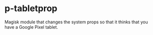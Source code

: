 # p-tabletprop
Magisk module that changes the system props so that it thinks that you have a Google Pixel tablet.
